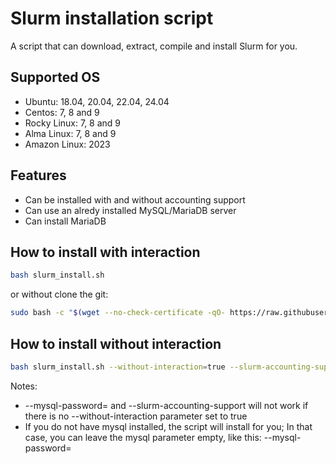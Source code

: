 # Slurm installation script

A script that can download, extract, compile and install Slurm for you.


## Supported OS

- Ubuntu: 18.04, 20.04, 22.04, 24.04
- Centos: 7, 8 and 9
- Rocky Linux: 7, 8 and 9
- Alma Linux: 7, 8 and 9
- Amazon Linux: 2023

## Features
- Can be installed with and without accounting support
- Can use an alredy installed MySQL/MariaDB server
- Can install MariaDB

## How to install with interaction

```bash
bash slurm_install.sh
```

or without clone the git:

```bash
sudo bash -c "$(wget --no-check-certificate -qO- https://raw.githubusercontent.com/NISP-GmbH/SLURM/main/slurm_install.sh)"
```

## How to install without interaction

```bash
bash slurm_install.sh --without-interaction=true --slurm-accounting-support=true --mysql-password=123456789
```

Notes:
* --mysql-password= and --slurm-accounting-support will not work if there is no --without-interaction parameter set to true
* If you do not have mysql installed, the script will install for you; In that case, you can leave the mysql parameter empty, like this: --mysql-password=
